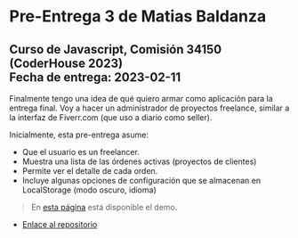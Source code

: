 # Pre-Entrega 3 de Matias Baldanza

## Curso de Javascript, Comisión 34150 (CoderHouse 2023) <br> Fecha de entrega: 2023-02-11

Finalmente tengo una idea de qué quiero armar como aplicación para la entrega final. Voy a hacer un administrador de proyectos freelance, similar a la interfaz de Fiverr.com (que uso a diario como seller).

Inicialmente, esta pre-entrega asume:

- Que el usuario es un freelancer.
- Muestra una lista de las órdenes activas (proyectos de clientes)
- Permite ver el detalle de cada orden.
- Incluye algunas opciones de configuración que se almacenan en LocalStorage (modo oscuro, idioma)

> En [esta página](https://matiasbaldanza.github.io/coderhouse-js-34150-matiasbaldanza-preentrega-3/) está disponible el demo.

- [Enlace al repositorio](https://github.com/matiasbaldanza/coderhouse-js-34150-matiasbaldanza-preentrega-3)

